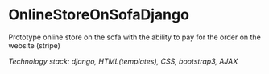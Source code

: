 # OnlineStoreOnSofaDjango
Prototype online store on the sofa with the ability to pay for the order on the website (stripe)

*Technology stack: django, HTML(templates), CSS, bootstrap3, AJAX*
